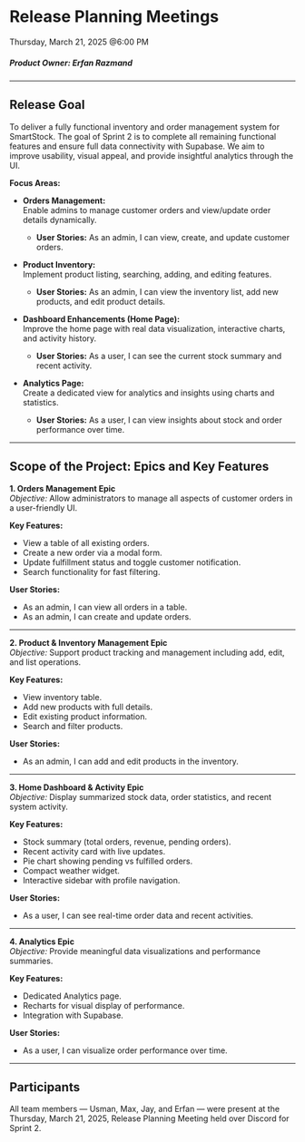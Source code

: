 # Release Planning Meetings  
Thursday, March 21, 2025 @6:00 PM

##### Product Owner: Erfan Razmand

---

## Release Goal  
To deliver a fully functional inventory and order management system for SmartStock. The goal of Sprint 2 is to complete all remaining functional features and ensure full data connectivity with Supabase. We aim to improve usability, visual appeal, and provide insightful analytics through the UI.

**Focus Areas:**

- **Orders Management:**  
  Enable admins to manage customer orders and view/update order details dynamically.  
  - **User Stories:** As an admin, I can view, create, and update customer orders.

- **Product Inventory:**  
  Implement product listing, searching, adding, and editing features.  
  - **User Stories:** As an admin, I can view the inventory list, add new products, and edit product details.

- **Dashboard Enhancements (Home Page):**  
  Improve the home page with real data visualization, interactive charts, and activity history.  
  - **User Stories:** As a user, I can see the current stock summary and recent activity.

- **Analytics Page:**  
  Create a dedicated view for analytics and insights using charts and statistics.  
  - **User Stories:** As a user, I can view insights about stock and order performance over time.

---

## Scope of the Project: Epics and Key Features  

**1. Orders Management Epic**  
*Objective:* Allow administrators to manage all aspects of customer orders in a user-friendly UI.

  **Key Features:**  
  - View a table of all existing orders.  
  - Create a new order via a modal form.  
  - Update fulfillment status and toggle customer notification.  
  - Search functionality for fast filtering.

  **User Stories:**  
  - As an admin, I can view all orders in a table.  
  - As an admin, I can create and update orders.

---

**2. Product & Inventory Management Epic**  
*Objective:* Support product tracking and management including add, edit, and list operations.

  **Key Features:**  
  - View inventory table.  
  - Add new products with full details.  
  - Edit existing product information.  
  - Search and filter products.

  **User Stories:**  
  - As an admin, I can add and edit products in the inventory.

---

**3. Home Dashboard & Activity Epic**  
*Objective:* Display summarized stock data, order statistics, and recent system activity.

  **Key Features:**  
  - Stock summary (total orders, revenue, pending orders).  
  - Recent activity card with live updates.  
  - Pie chart showing pending vs fulfilled orders.  
  - Compact weather widget.  
  - Interactive sidebar with profile navigation.

  **User Stories:**  
  - As a user, I can see real-time order data and recent activities.

---

**4. Analytics Epic**  
*Objective:* Provide meaningful data visualizations and performance summaries.

  **Key Features:**  
  - Dedicated Analytics page.  
  - Recharts for visual display of performance.  
  - Integration with Supabase.

  **User Stories:**  
  - As a user, I can visualize order performance over time.

---

## Participants  
All team members — Usman, Max, Jay, and Erfan — were present at the Thursday, March 21, 2025, Release Planning Meeting held over Discord for Sprint 2.
